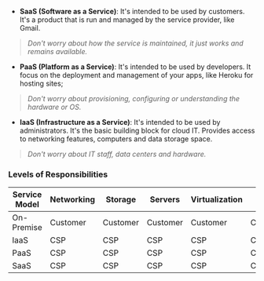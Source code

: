 - **SaaS (Software as a Service)**: It's intended to be used by customers. It's a product that is run and managed by the service provider, like Gmail.
> *Don't worry about how the service is maintained, it just works and remains available.*

- **PaaS (Platform as a Service)**: It's intended to be used by developers. It focus on the deployment and management of your apps, like Heroku for hosting sites;
> *Don't worry about provisioning, configuring or understanding the hardware or OS.*

- **IaaS (Infrastructure as a Service)**: It's intended to be used by administrators. It's the basic building block for cloud IT. Provides access to networking features, computers and data storage space.
> *Don't worry about IT staff, data centers and hardware.*

### Levels of Responsibilities

| Service Model | Networking | Storage  | Servers  | Virtualization | OS       | Middleware | Runtime  | Data     | Applications |
| ------------- | ---------- | -------- | -------- | -------------- | -------- | ---------- | -------- | -------- | ------------ |
| On-Premise    | Customer   | Customer | Customer | Customer       | Customer | Customer   | Customer | Customer | Customer     |
| IaaS          | CSP        | CSP      | CSP      | CSP            | CSP      | Customer   | Customer | Customer | Customer     |
| PaaS          | CSP        | CSP      | CSP      | CSP            | CSP      | CSP        | CSP      | Customer | Customer     |
| SaaS          | CSP        | CSP      | CSP      | CSP            | CSP      | CSP        | CSP      | CSP      | CSP          |
